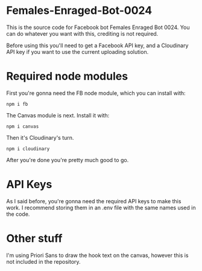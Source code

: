 # Females-Enraged-Bot-0024
This is the source code for Facebook bot Females Enraged Bot 0024.
You can do whatever you want with this, crediting is not required.

Before using this you'll need to get a Facebook API key, and a Cloudinary API key if you want to use the current uploading solution.

# Required node modules

First you're gonna need the FB node module, which you can install with:
```
npm i fb
```

The Canvas module is next. Install it with:
```
npm i canvas
```

Then it's Cloudinary's turn.
```
npm i cloudinary
```

After you're done you're pretty much good to go.

# API Keys

As I said before, you're gonna need the required API keys to make this work. I recommend storing them in an .env file with the same names used in the code.

# Other stuff

I'm using Priori Sans to draw the hook text on the canvas, however this is not included in the repository.
